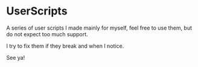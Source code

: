 # UserScripts
A series of user scripts I made mainly for myself, feel free to use them, but do not expect too much support.

I try to fix them if they break and when I notice.

See ya!